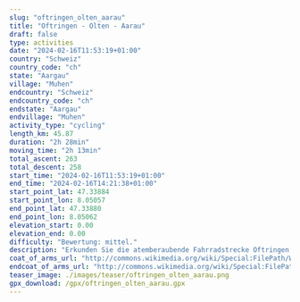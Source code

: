 ```yaml
---
slug: "oftringen_olten_aarau"
title: "Oftringen - Olten - Aarau"
draft: false
type: activities
date: "2024-02-16T11:53:19+01:00"
country: "Schweiz"
country_code: "ch"
state: "Aargau"
village: "Muhen"
endcountry: "Schweiz"
endcountry_code: "ch"
endstate: "Aargau"
endvillage: "Muhen"
activity_type: "cycling"
length_km: 45.87
duration: "2h 28min"
moving_time: "2h 13min"
total_ascent: 263
total_descent: 258
start_time: "2024-02-16T11:53:19+01:00"
end_time: "2024-02-16T14:21:38+01:00"
start_point_lat: 47.33884
start_point_lon: 8.05057
end_point_lat: 47.33880
end_point_lon: 8.05062
elevation_start: 0.00
elevation_end: 0.00
difficulty: "Bewertung: mittel."
description: "Erkunden Sie die atemberaubende Fahrradstrecke Oftringen - Olten - Aarau von Muhen aus. Die 45,87 km lange Route führt durch malerische Landschaften mit insgesamt 263 m Auf- und 258 m Abstieg. Genießen Sie die Fahrt in 2h 28min, einschließlich Pausen"
coat_of_arms_url: "http://commons.wikimedia.org/wiki/Special:FilePath/Wappen%20Muhen%20AG.svg"
endcoat_of_arms_url: "http://commons.wikimedia.org/wiki/Special:FilePath/Wappen%20Muhen%20AG.svg"
teaser_image: ./images/teaser/oftringen_olten_aarau.png
gpx_download: /gpx/oftringen_olten_aarau.gpx
---
```

